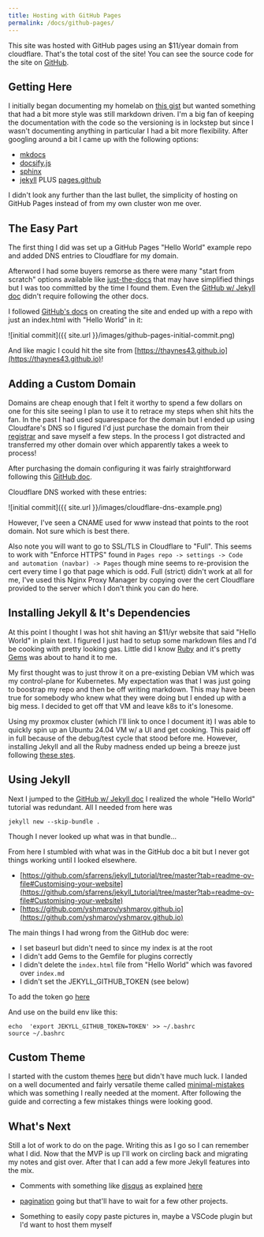 ```yaml
---
title: Hosting with GitHub Pages
permalink: /docs/github-pages/
---
```


This site was hosted with GitHub pages using an $11/year domain from cloudflare. That's the total cost of the site! You can see the source code for the site on [GitHub](https://github.com/thaynes43/thaynes43.github.io).

## Getting Here

I initially began documenting my homelab on [this gist](https://gist.github.com/thaynes43/6135cdde0b228900d70ab49dfe386f91) but wanted something that had a bit more style was still markdown driven. I'm a big fan of keeping the documentation with the code so the versioning is in lockstep but since I wasn't documenting anything in particular I had a bit more flexibility. After googling around a bit I came up with the following options:

* [mkdocs](https://www.mkdocs.org/)
* [docsify.js](https://docsify.js.org/)
* [sphinx](https://www.sphinx-doc.org/en/master/)
* [jekyll](https://jekyllrb.com/) PLUS [pages.github](https://pages.github.com/)

I didn't look any further than the last bullet, the simplicity of hosting on GitHub Pages instead of from my own cluster won me over.

## The Easy Part

The first thing I did was set up a GitHub Pages "Hello World" example repo and added DNS entries to Cloudflare for my domain. 

Afterword I had some buyers remorse as there were many "start from scratch" options available like [just-the-docs](https://github.com/just-the-docs/) that may have simplified things but I was too committed by the time I found them. Even the [GitHub w/ Jekyll doc](https://docs.github.com/en/pages/setting-up-a-github-pages-site-with-jekyll/creating-a-github-pages-site-with-jekyll) didn't require following the other docs.

I followed [GitHub's docs](https://docs.github.com/en/pages/getting-started-with-github-pages/creating-a-github-pages-site) on creating the site and ended up with a repo with just an index.html with "Hello World" in it:

![initial commit]({{ site.url }}/images/github-pages-initial-commit.png)

And like magic I could hit the site from [https://thaynes43.github.io](https://thaynes43.github.io)!

## Adding a Custom Domain

Domains are cheap enough that I felt it worthy to spend a few dollars on one for this site seeing I plan to use it to retrace my steps when shit hits the fan. In the past I had used squarespace for the domain but I ended up using Cloudfare's DNS so I figured I'd just purchase the domain from their [registrar](https://dash.cloudflare.com/1adbb78981186f1bd409cc11913b459a/domains/register) and save myself a few steps. In the process I got distracted and transferred my other domain over which apparently takes a week to process!

After purchasing the domain configuring it was fairly straightforward following this [GitHub doc](https://docs.github.com/en/pages/configuring-a-custom-domain-for-your-github-pages-site/about-custom-domains-and-github-pages). 

Cloudflare DNS worked with these entries:

![initial commit]({{ site.url }}/images/cloudflare-dns-example.png)

However, I've seen a CNAME used for www instead that points to the root domain. Not sure which is best there.

Also note you will want to go to SSL/TLS in Cloudflare to "Full". This seems to work with "Enforce HTTPS" found in `Pages repo -> settings -> Code and automation (navbar) -> Pages` though mine seems to re-provision the cert every time I go that page which is odd. Full (strict) didn't work at all for me, I've used this Nginx Proxy Manager by copying over the cert Cloudflare provided to the server which I don't think you can do here.

## Installing Jekyll & It's Dependencies

At this point I thought I was hot shit having an $11/yr website that said "Hello World" in plain text. I figured I just had to setup some markdown files and I'd be cooking with pretty looking gas. Little did I know [Ruby](https://www.ruby-lang.org/en/) and it's pretty [Gems](https://rubygems.org/) was about to hand it to me.

My first thought was to just throw it on a pre-existing Debian VM which was my control-plane for Kubernetes. My expectation was that I was just going to boostrap my repo and then be off writing markdown. This may have been true for somebody who knew what they were doing but I ended up with a big mess. I decided to get off that VM and leave k8s to it's lonesome. 

Using my proxmox cluster (which I'll link to once I document it) I was able to quickly spin up an Ubuntu 24.04 VM w/ a UI and get cooking. This paid off in full because of the debug/test cycle that stood before me. However, installing Jekyll and all the Ruby madness ended up being a breeze just following [these stes](https://rubygems.org/).

## Using Jekyll

Next I jumped to the [GitHub w/ Jekyll doc](https://docs.github.com/en/pages/setting-up-a-github-pages-site-with-jekyll/creating-a-github-pages-site-with-jekyll) I realized the whole "Hello World" tutorial was redundant. All I needed from here was 


```
jekyll new --skip-bundle .
```

Though I never looked up what was in that bundle...

From here I stumbled with what was in the GitHub doc a bit but I never got things working until I looked elsewhere. 

* [https://github.com/sfarrens/jekyll_tutorial/tree/master?tab=readme-ov-file#Customising-your-website](https://github.com/sfarrens/jekyll_tutorial/tree/master?tab=readme-ov-file#Customising-your-website)
* [https://github.com/yshmarov/yshmarov.github.io](https://github.com/yshmarov/yshmarov.github.io)

The main things I had wrong from the GitHub doc were:

* I set baseurl but didn't need to since my index is at the root
* I didn't add Gems to the Gemfile for plugins correctly
* I didn't delete the `index.html` file from "Hello World" which was favored over `index.md`
* I didn't set the JEKYLL_GITHUB_TOKEN (see below)

To add the token go [here](https://github.com/settings/tokens)

And use on the build env like this:

```
echo  'export JEKYLL_GITHUB_TOKEN=TOKEN' >> ~/.bashrc
source ~/.bashrc
```

## Custom Theme

I started with the custom themes [here](https://pages.github.com/themes/) but didn't have much luck. I landed on a well documented and fairly versatile theme called [minimal-mistakes](https://mmistakes.github.io/minimal-mistakes/docs/quick-start-guide/) which was something I really needed at the moment. After following the guide and correcting a few mistakes things were looking good.

## What's Next

Still a lot of work to do on the page. Writing this as I go so I can remember what I did. Now that the MVP is up I'll work on circling back and migrating my notes and gist over. After that I can add a few more Jekyll features into the mix.

* Comments with something like [disqus](https://help.disqus.com/en/) as explained [here](https://mmistakes.github.io/minimal-mistakes/docs/configuration/#comments)

* [pagination](https://jekyllrb.com/docs/pagination/) going but that'll have to wait for a few other projects.

* Something to easily copy paste pictures in, maybe a VSCode plugin but I'd want to host them myself